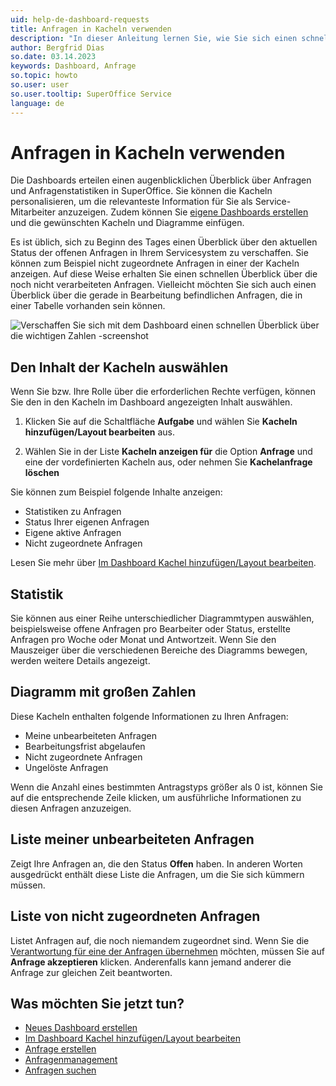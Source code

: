 ```yaml
---
uid: help-de-dashboard-requests
title: Anfragen in Kacheln verwenden
description: "In dieser Anleitung lernen Sie, wie Sie sich einen schnellen Überblick über alle offenen Anfragen in SuperOffice-Dashboards erhalten können."
author: Bergfrid Dias
so.date: 03.14.2023
keywords: Dashboard, Anfrage
so.topic: howto
so.user: user
so.user.tooltip: SuperOffice Service
language: de
---
```


# Anfragen in Kacheln verwenden

Die Dashboards erteilen einen augenblicklichen Überblick über Anfragen und Anfragenstatistiken in SuperOffice. Sie können die Kacheln personalisieren, um die relevanteste Information für Sie als Service-Mitarbeiter anzuzeigen. Zudem können Sie [eigene Dashboards erstellen][1] und die gewünschten Kacheln und Diagramme einfügen.

Es ist üblich, sich zu Beginn des Tages einen Überblick über den aktuellen Status der offenen Anfragen in Ihrem Servicesystem zu verschaffen. Sie können zum Beispiel nicht zugeordnete Anfragen in einer der Kacheln anzeigen. Auf diese Weise erhalten Sie einen schnellen Überblick über die noch nicht verarbeiteten Anfragen. Vielleicht möchten Sie sich auch einen Überblick über die gerade in Bearbeitung befindlichen Anfragen, die in einer Tabelle vorhanden sein können.

![Verschaffen Sie sich mit dem Dashboard einen schnellen Überblick über die wichtigen Zahlen -screenshot][img1]

## Den Inhalt der Kacheln auswählen

Wenn Sie bzw. Ihre Rolle über die erforderlichen Rechte verfügen, können Sie den in den Kacheln im Dashboard angezeigten Inhalt auswählen.

1. Klicken Sie auf die Schaltfläche **Aufgabe** und wählen Sie **Kacheln hinzufügen/Layout bearbeiten** aus.

2. Wählen Sie in der Liste **Kacheln anzeigen für** die Option **Anfrage** und eine der vordefinierten Kacheln aus, oder nehmen Sie **Kachelanfrage löschen**

Sie können zum Beispiel folgende Inhalte anzeigen:

* Statistiken zu Anfragen
* Status Ihrer eigenen Anfragen
* Eigene aktive Anfragen
* Nicht zugeordnete Anfragen

Lesen Sie mehr über [Im Dashboard Kachel hinzufügen/Layout bearbeiten][7].

## Statistik

Sie können aus einer Reihe unterschiedlicher Diagrammtypen auswählen, beispielsweise offene Anfragen pro Bearbeiter oder Status, erstellte Anfragen pro Woche oder Monat und Antwortzeit. Wenn Sie den Mauszeiger über die verschiedenen Bereiche des Diagramms bewegen, werden weitere Details angezeigt.

## Diagramm mit großen Zahlen

Diese Kacheln enthalten folgende Informationen zu Ihren Anfragen:

* Meine unbearbeiteten Anfragen
* Bearbeitungsfrist abgelaufen
* Nicht zugeordnete Anfragen
* Ungelöste Anfragen

Wenn die Anzahl eines bestimmten Antragstyps größer als 0 ist, können Sie auf die entsprechende Zeile klicken, um ausführliche Informationen zu diesen Anfragen anzuzeigen.

## Liste meiner unbearbeiteten Anfragen

Zeigt Ihre Anfragen an, die den Status **Offen** haben. In anderen Worten ausgedrückt enthält diese Liste die Anfragen, um die Sie sich kümmern müssen.

## Liste von nicht zugeordneten Anfragen

Listet Anfragen auf, die noch niemandem zugeordnet sind. Wenn Sie die [Verantwortung für eine der Anfragen übernehmen][2] möchten, müssen Sie auf **Anfrage akzeptieren** klicken. Anderenfalls kann jemand anderer die Anfrage zur gleichen Zeit beantworten.

## Was möchten Sie jetzt tun?

* [Neues Dashboard erstellen][1]
* [Im Dashboard Kachel hinzufügen/Layout bearbeiten][7]
* [Anfrage erstellen][4]
* [Anfragenmanagement][6]
* [Anfragen suchen][5]

<!-- Referenced links -->
[1]: create.md
[2]: ../../request/learn/howto/accept.md
[4]: ../../request/learn/howto/create.md
[5]: ../../request/learn/find.md
[6]: ../../request/learn/index.md#request-mgt
[7]: add-tile.md

<!-- Referenced images -->
[img1]: ../../request/learn/howto/media/service-dashboard.png
